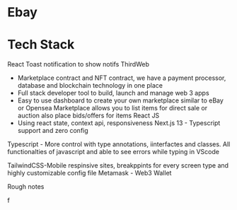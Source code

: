 # Ebay
# Tech Stack
React Toast notification to show notifs
ThirdWeb
-  Marketplace contract and NFT contract, we have a payment processor, database and  blockchain technology in one place
- Full stack developer tool to build, launch and manage web 3 apps
- Easy to use dashboard to create your own marketplace similar to eBay or Opensea
Marketplace allows you to list items for direct sale or auction
also place bids/offers for items
React JS
- Using react state, context api, responsiveness
Next.js 13 - Typescript support and zero config

Typescript - More control with type annotations, iinterfactes and classes. All functionalties of javascript and able to see errors while typing in VScode


TailwindCSS-Mobile respinsive sites, breakppints for every screen type and highly customizable config file
Metamask - Web3 Wallet


Rough notes

f
